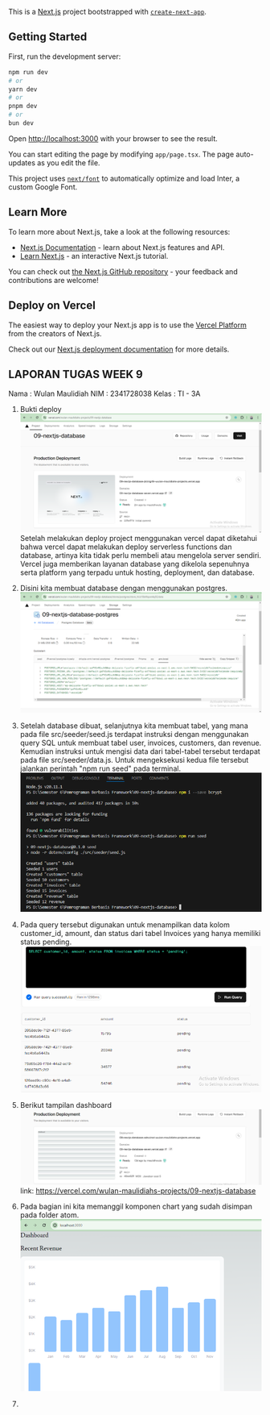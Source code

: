 This is a [Next.js](https://nextjs.org/) project bootstrapped with [`create-next-app`](https://github.com/vercel/next.js/tree/canary/packages/create-next-app).

## Getting Started

First, run the development server:

```bash
npm run dev
# or
yarn dev
# or
pnpm dev
# or
bun dev
```

Open [http://localhost:3000](http://localhost:3000) with your browser to see the result.

You can start editing the page by modifying `app/page.tsx`. The page auto-updates as you edit the file.

This project uses [`next/font`](https://nextjs.org/docs/basic-features/font-optimization) to automatically optimize and load Inter, a custom Google Font.

## Learn More

To learn more about Next.js, take a look at the following resources:

- [Next.js Documentation](https://nextjs.org/docs) - learn about Next.js features and API.
- [Learn Next.js](https://nextjs.org/learn) - an interactive Next.js tutorial.

You can check out [the Next.js GitHub repository](https://github.com/vercel/next.js/) - your feedback and contributions are welcome!

## Deploy on Vercel

The easiest way to deploy your Next.js app is to use the [Vercel Platform](https://vercel.com/new?utm_medium=default-template&filter=next.js&utm_source=create-next-app&utm_campaign=create-next-app-readme) from the creators of Next.js.

Check out our [Next.js deployment documentation](https://nextjs.org/docs/deployment) for more details.


## LAPORAN TUGAS WEEK 9
Nama : Wulan Maulidiah
NIM : 2341728038
Kelas : TI - 3A

1. Bukti deploy
![Screenshoot](assets/W09-1.png)
Setelah melakukan deploy project menggunakan vercel dapat diketahui bahwa vercel dapat melakukan deploy serverless functions dan database, artinya kita tidak perlu membeli atau mengelola server sendiri. Vercel juga memberikan layanan database yang dikelola sepenuhnya serta platform yang terpadu untuk hosting, deployment, dan database.

2. Disini kita membuat database dengan menggunakan postgres.
![Screenshoot](assets/W09-2.png)

3. Setelah database dibuat, selanjutnya kita membuat tabel, yang mana pada file src/seeder/seed.js terdapat instruksi dengan menggunakan query SQL untuk membuat tabel user, invoices, customers, dan revenue. Kemudian instruksi untuk mengisi data dari tabel-tabel tersebut terdapat pada file src/seeder/data.js. Untuk mengeksekusi kedua file tersebut jalankan perintah "npm run seed" pada terminal.
![Screenshoot](assets/W09-3.png)

4. Pada query tersebut digunakan untuk menampilkan data kolom customer_id, amount, dan status dari tabel Invoices yang hanya memiliki status pending.
![Screenshoot](assets/W09-4.png)

5. Berikut tampilan dashboard 
![Screenshoot](assets/W09-5a.png)
link: https://vercel.com/wulan-maulidiahs-projects/09-nextjs-database

6. Pada bagian ini kita memanggil komponen chart yang sudah disimpan pada folder atom.
![Screenshoot](assets/W09-6.png)

7. 